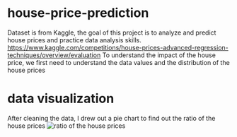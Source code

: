 # house-price-prediction
Dataset is from Kaggle, the goal of this project is to analyze and predict house prices and practice data analysis skills.
https://www.kaggle.com/competitions/house-prices-advanced-regression-techniques/overview/evaluation
To understand the impact of the house price, we first need to understand the data values and the distribution of the house prices
# data visualization
After cleaning the data, I drew out a pie chart to find out the ratio of the house prices
![ratio of the house prices](https://github.com/chency0315/house-price-prediction/assets/100465252/792079ad-d865-4c83-bb10-f0da649ea1c7)
